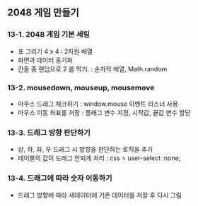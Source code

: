 ## 2048 게임 만들기

### 13-1. 2048 게임 기본 세팅
- 표 그리기 4 x 4  : 2차원 배열
- 화면과 데이터 동기화
- 칸들 중 랜덤으로 2 를 찍기. : 순차적 배열, Math.random 

### 13-2. mousedown, mouseup, mousemove
- 마우스 드래그 체크하기 : window.mouse 이벤트 리스너 사용
- 마우스 이동 좌표를 저장 : 플래그 변수 지정, 시작값, 끝값 변수 할당


### 13-3. 드래그 방향 판단하기
- 상, 하, 좌, 우 드래그 시 방향을 판단하는 로직을 추가
- 테이블의 값이 드래그 안되게 처리 : css > user-select :none;


 ### 13-4. 드래그에 따라 숫자 이동하기
 - 드래그 방향에 따라 새데이터에 기존 데이터를 저장 후 다시 그림
